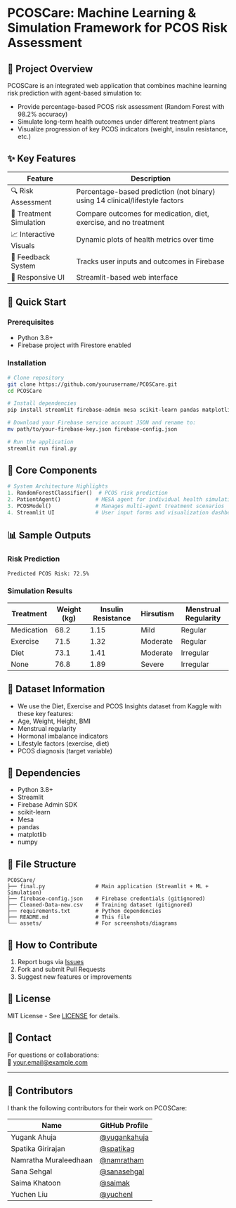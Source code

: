 # PCOSCare: Machine Learning & Simulation Framework for PCOS Risk Assessment

## 🎯 Project Overview
PCOSCare is an integrated web application that combines machine learning risk prediction with agent-based simulation to:
- Provide percentage-based PCOS risk assessment (Random Forest with 98.2% accuracy)
- Simulate long-term health outcomes under different treatment plans
- Visualize progression of key PCOS indicators (weight, insulin resistance, etc.)

## ✨ Key Features
| Feature | Description |
|---------|-------------|
| 🔍 Risk Assessment | Percentage-based prediction (not binary) using 14 clinical/lifestyle factors |
| 🧪 Treatment Simulation | Compare outcomes for medication, diet, exercise, and no treatment |
| 📈 Interactive Visuals | Dynamic plots of health metrics over time |
| 🔄 Feedback System | Tracks user inputs and outcomes in Firebase |
| 📱 Responsive UI | Streamlit-based web interface |

## 🚀 Quick Start

### Prerequisites
- Python 3.8+
- Firebase project with Firestore enabled

### Installation
```bash
# Clone repository
git clone https://github.com/yourusername/PCOSCare.git
cd PCOSCare

# Install dependencies
pip install streamlit firebase-admin mesa scikit-learn pandas matplotlib numpy

# Download your Firebase service account JSON and rename to:
mv path/to/your-firebase-key.json firebase-config.json

# Run the application
streamlit run final.py
```

## 🧩 Core Components
```python
# System Architecture Highlights
1. RandomForestClassifier()  # PCOS risk prediction
2. PatientAgent()           # MESA agent for individual health simulation  
3. PCOSModel()              # Manages multi-agent treatment scenarios
4. Streamlit UI             # User input forms and visualization dashboard
```

## 📊 Sample Outputs
### Risk Prediction
```
Predicted PCOS Risk: 72.5%
```

### Simulation Results
| Treatment | Weight (kg) | Insulin Resistance | Hirsutism | Menstrual Regularity |
|-----------|-------------|--------------------|-----------|----------------------|
| Medication | 68.2 | 1.15 | Mild | Regular |
| Exercise | 71.5 | 1.32 | Moderate | Regular |
| Diet | 73.1 | 1.41 | Moderate | Irregular |
| None | 76.8 | 1.89 | Severe | Irregular |

## 📝 Dataset Information
- We use the Diet, Exercise and PCOS Insights dataset from Kaggle with these key features:
- Age, Weight, Height, BMI
- Menstrual regularity
- Hormonal imbalance indicators
- Lifestyle factors (exercise, diet)
- PCOS diagnosis (target variable)

## 🧩 Dependencies
- Python 3.8+
- Streamlit
- Firebase Admin SDK
- scikit-learn
- Mesa
- pandas
- matplotlib
- numpy

## 📂 File Structure
```
PCOSCare/
├── final.py                # Main application (Streamlit + ML + Simulation)
├── firebase-config.json    # Firebase credentials (gitignored)
├── Cleaned-Data-new.csv    # Training dataset (gitignored)
├── requirements.txt        # Python dependencies
├── README.md               # This file
└── assets/                 # For screenshots/diagrams
```

<!--  ## 🌐 Live Demo
# [![Open in Streamlit](https://static.streamlit.io/badges/streamlit_badge_black_white.svg)](https://your-streamlit-app-url.com)-->



## 🤝 How to Contribute
1. Report bugs via [Issues](https://github.com/yourusername/PCOSCare/issues)
2. Fork and submit Pull Requests
3. Suggest new features or improvements

## 📜 License
MIT License - See [LICENSE](LICENSE) for details.

## 📧 Contact
For questions or collaborations:  
📩 your.email@example.com  
<!--🔗 [Project Website](https://your-project-site.com)-->

---


## 👥 Contributors
I thank the following contributors for their work on PCOSCare:

| Name                  | GitHub Profile |
|-----------------------|----------------|
| Yugank Ahuja          | [@yugankahuja](https://github.com/yugankahuja) |
| Spatika Girirajan     | [@spatikag](https://github.com/spatikag) |
| Namratha Muraleedhaan | [@namratham](https://github.com/namratham) |
| Sana Sehgal           | [@sanasehgal](https://github.com/sanasehgal) |
| Saima Khatoon         | [@saimak](https://github.com/saimak) |
| Yuchen Liu            | [@yuchenl](https://github.com/yuchenl) |

